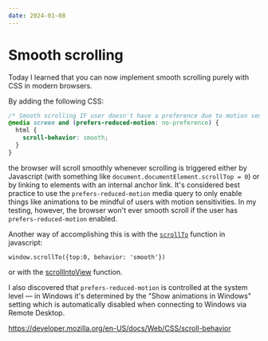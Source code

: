 ```yaml
---
date: 2024-01-08
---
```


# Smooth scrolling

Today I learned that you can now implement smooth scrolling purely with CSS in modern browsers.

By adding the following CSS:

```css
/* Smooth scrolling IF user doesn't have a preference due to motion sensitivities */
@media screen and (prefers-reduced-motion: no-preference) {
  html {
    scroll-behavior: smooth;
  }
}
```
the browser will scroll smoothly whenever scrolling is triggered either by Javascript (with something like `document.documentElement.scrollTop = 0`) or by linking to elements with an internal anchor link.
It's considered best practice to use the `prefers-reduced-motion` media query to only enable things like animations to be mindful of users with motion sensitivities.
In my testing, however, the browser won't ever smooth scroll if the user has `prefers-reduced-motion` enabled.

Another way of accomplishing this is with the [`scrollTo`](https://developer.mozilla.org/en-US/docs/Web/API/Window/scrollTo) function in javascript:

`window.scrollTo({top:0, behavior: 'smooth'})`

or with the [scrollIntoView](https://developer.mozilla.org/en-US/docs/Web/API/Element/scrollIntoView) function.

I also discovered that `prefers-reduced-motion` is controlled at the system level — in Windows it's determined by the "Show animations in Windows" setting which is automatically disabled when connecting to Windows via Remote Desktop.

https://developer.mozilla.org/en-US/docs/Web/CSS/scroll-behavior
